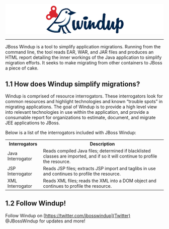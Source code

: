 ![Windup Logo](img/windup-logo-wiki-header.jpg)
***

JBoss Windup is a tool to simplify application migrations.  Running from the command line, the tool reads EAR, WAR, and JAR files and produces an HTML report detailing the inner workings of the Java application to simplify migration efforts.  It seeks to make migrating from other containers to JBoss a piece of cake.

## 1.1 How does Windup simplify migrations?
Windup is comprised of resource interrogators.  These interrogators look for common resources and highlight technologies and known “trouble spots” in migrating applications.  The goal of Windup is to provide a high level view into relevant technologies in use within the application, and provide a consumable report for organizations to estimate, document, and migrate JEE applications to JBoss.

Below is a list of the interrogators included with JBoss Windup:


<table>
<tr><th>Interrogators</th><th>Description</th>
<tr>
<td>Java Interrogator</td>
<td>Reads compiled Java files; determined if blacklisted classes are imported, and if so it will continue to profile the resource.</td>
</tr>
<tr><td>JSP Interrogator</td><td>Reads JSP files; extracts JSP import and taglibs in use and continues to profile the resource.</td></tr>
<tr><td>XML Interrogator</td><td>Reads XML files; reads the XML into a DOM object and continues to profile the resource.</td></tr>
</table>

## 1.2 Follow Windup!
Follow Windup on [https://twitter.com/jbosswindup](Twitter) @JBossWindup for updates and more!